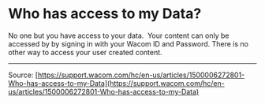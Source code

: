 # Who has access to my Data?

No one but you have access to your data.  Your content can only be accessed by by signing in with your Wacom ID and Password. There is no other way to access your user created content.

---
Source: [https://support.wacom.com/hc/en-us/articles/1500006272801-Who-has-access-to-my-Data](https://support.wacom.com/hc/en-us/articles/1500006272801-Who-has-access-to-my-Data)
